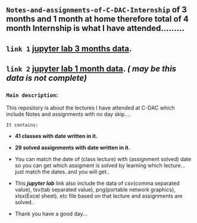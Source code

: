 ## `Notes-and-assignments-of-C-DAC-Internship` of 3 months and 1 month at home therefore total of 4 month Internship is what I have attended.........
## `link 1` [jupyter lab 3 months data](http://localhost:8888/lab/tree/Abhish_AI_with_python).
## `link 2` [jupyter lab 1 month data](http://localhost:8889/lab/tree/Abhish_AI_with_python_online). _( may be this data is not complete)_
### `Main description`:
This repository is about the lectures I have attended at C-DAC which include Notes and assignments with no day skip....

`It contains:`

* **41 classes with date written in it.**

* **29 solved assignments with date written in it.**

* You can match the date of (class lecture) with (assignment solved) date so you can get which assigment is solved by learning which lecture... just match the dates..and you will get..

* This ***jupyter lab*** link also include the data of csv(comma separated value), tsv(tab separated value), png(portable network graphics), xlsx(Excel sheet), etc file based on that lecture and assignments are solved..

* Thank you have a good day...
